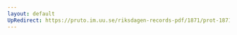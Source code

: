 ```yaml
---
layout: default
UpRedirect: https://pruto.im.uu.se/riksdagen-records-pdf/1871/prot-1871--ak--211/prot-1871--ak--211_003.pdf
---
```

